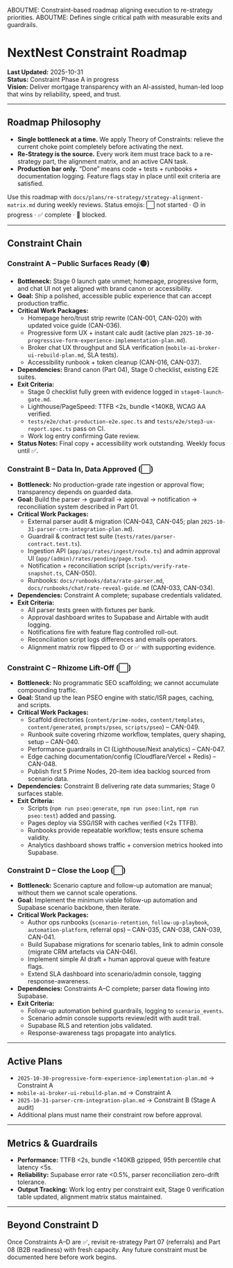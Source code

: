 ABOUTME: Constraint-based roadmap aligning execution to re-strategy priorities.
ABOUTME: Defines single critical path with measurable exits and guardrails.

# NextNest Constraint Roadmap

**Last Updated:** 2025-10-31  
**Status:** Constraint Phase A in progress  
**Vision:** Deliver mortgage transparency with an AI-assisted, human-led loop that wins by reliability, speed, and trust.

---

## Roadmap Philosophy

- **Single bottleneck at a time.** We apply Theory of Constraints: relieve the current choke point completely before activating the next.  
- **Re-Strategy is the source.** Every work item must trace back to a re-strategy part, the alignment matrix, and an active CAN task.  
- **Production bar only.** “Done” means code + tests + runbooks + documentation logging. Feature flags stay in place until exit criteria are satisfied.

Use this roadmap with `docs/plans/re-strategy/strategy-alignment-matrix.md` during weekly reviews. Status emojis: ⬜ not started · 🟡 in progress · ✅ complete · 🔴 blocked.

---

## Constraint Chain

### Constraint A – Public Surfaces Ready (🟡)
- **Bottleneck:** Stage 0 launch gate unmet; homepage, progressive form, and chat UI not yet aligned with brand canon or accessibility.  
- **Goal:** Ship a polished, accessible public experience that can accept production traffic.  
- **Critical Work Packages:**  
  - Homepage hero/trust strip rewrite (CAN-001, CAN-020) with updated voice guide (CAN-036).  
  - Progressive form UX + instant calc audit (active plan `2025-10-30-progressive-form-experience-implementation-plan.md`).  
  - Broker chat UX throughput and SLA verification (`mobile-ai-broker-ui-rebuild-plan.md`, SLA tests).  
  - Accessibility runbook + token cleanup (CAN-016, CAN-037).  
- **Dependencies:** Brand canon (Part 04), Stage 0 checklist, existing E2E suites.  
- **Exit Criteria:**  
  - Stage 0 checklist fully green with evidence logged in `stage0-launch-gate.md`.  
  - Lighthouse/PageSpeed: TTFB <2s, bundle <140KB, WCAG AA verified.  
  - `tests/e2e/chat-production-e2e.spec.ts` and `tests/e2e/step3-ux-report.spec.ts` pass on CI.  
  - Work log entry confirming Gate review.  
- **Status Notes:** Final copy + accessibility work outstanding. Weekly focus until ✅.

### Constraint B – Data In, Data Approved (⬜)
- **Bottleneck:** No production-grade rate ingestion or approval flow; transparency depends on guarded data.  
- **Goal:** Build the parser → guardrail → approval → notification → reconciliation system described in Part 01.  
- **Critical Work Packages:**  
  - External parser audit & migration (CAN-043, CAN-045; plan `2025-10-31-parser-crm-integration-plan.md`).  
  - Guardrail & contract test suite (`tests/rates/parser-contract.test.ts`).  
  - Ingestion API (`app/api/rates/ingest/route.ts`) and admin approval UI (`app/(admin)/rates/pending/page.tsx`).  
  - Notification + reconciliation script (`scripts/verify-rate-snapshot.ts`, CAN-050).  
  - Runbooks: `docs/runbooks/data/rate-parser.md`, `docs/runbooks/chat/rate-reveal-guide.md` (CAN-033, CAN-034).  
- **Dependencies:** Constraint A complete; supabase credentials validated.  
- **Exit Criteria:**  
  - All parser tests green with fixtures per bank.  
  - Approval dashboard writes to Supabase and Airtable with audit logging.  
  - Notifications fire with feature flag controlled roll-out.  
  - Reconciliation script logs differences and emails operators.  
  - Alignment matrix row flipped to 🟡 or ✅ with supporting evidence.

### Constraint C – Rhizome Lift-Off (⬜)
- **Bottleneck:** No programmatic SEO scaffolding; we cannot accumulate compounding traffic.  
- **Goal:** Stand up the lean PSEO engine with static/ISR pages, caching, and scripts.  
- **Critical Work Packages:**  
  - Scaffold directories (`content/prime-nodes`, `content/templates`, `content/generated`, `prompts/pseo`, `scripts/pseo`) – CAN-049.  
  - Runbook suite covering rhizome workflow, templates, query shaping, setup – CAN-040.  
  - Performance guardrails in CI (Lighthouse/Next analytics) – CAN-047.  
  - Edge caching documentation/config (Cloudflare/Vercel + Redis) – CAN-048.  
  - Publish first 5 Prime Nodes, 20-item idea backlog sourced from scenario data.  
- **Dependencies:** Constraint B delivering rate data summaries; Stage 0 surfaces stable.  
- **Exit Criteria:**  
  - Scripts (`npm run pseo:generate`, `npm run pseo:lint`, `npm run pseo:test`) added and passing.  
  - Pages deploy via SSG/ISR with caches verified (<2s TTFB).  
  - Runbooks provide repeatable workflow; tests ensure schema validity.  
  - Analytics dashboard shows traffic + conversion metrics hooked into Supabase.

### Constraint D – Close the Loop (⬜)
- **Bottleneck:** Scenario capture and follow-up automation are manual; without them we cannot scale operations.  
- **Goal:** Implement the minimum viable follow-up automation and Supabase scenario backbone, then iterate.  
- **Critical Work Packages:**  
  - Author ops runbooks (`scenario-retention`, `follow-up-playbook`, `automation-platform`, referral ops) – CAN-035, CAN-038, CAN-039, CAN-041.  
  - Build Supabase migrations for scenario tables, link to admin console (migrate CRM artefacts via CAN-046).  
  - Implement simple AI draft + human approval queue with feature flags.  
  - Extend SLA dashboard into scenario/admin console, tagging response-awareness.  
- **Dependencies:** Constraints A–C complete; parser data flowing into Supabase.  
- **Exit Criteria:**  
  - Follow-up automation behind guardrails, logging to `scenario_events`.  
  - Scenario admin console supports review/edit with audit trail.  
  - Supabase RLS and retention jobs validated.  
  - Response-awareness tags propagate into analytics.

---

## Active Plans

- `2025-10-30-progressive-form-experience-implementation-plan.md` → Constraint A  
- `mobile-ai-broker-ui-rebuild-plan.md` → Constraint A  
- `2025-10-31-parser-crm-integration-plan.md` → Constraint B (Stage A audit)  
- Additional plans must name their constraint row before approval.

---

## Metrics & Guardrails

- **Performance:** TTFB <2s, bundle <140KB gzipped, 95th percentile chat latency <5s.  
- **Reliability:** Supabase error rate <0.5%, parser reconciliation zero-drift tolerance.  
- **Output Tracking:** Work log entry per constraint exit, Stage 0 verification table updated, alignment matrix status maintained.

---

## Beyond Constraint D

Once Constraints A–D are ✅, revisit re-strategy Part 07 (referrals) and Part 08 (B2B readiness) with fresh capacity. Any future constraint must be documented here before work begins.

